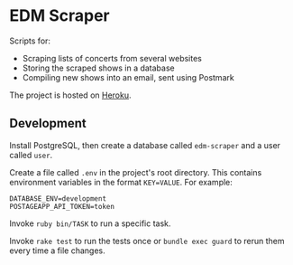 # EDM Scraper

Scripts for:
- Scraping lists of concerts from several websites
- Storing the scraped shows in a database
- Compiling new shows into an email, sent using Postmark

The project is hosted on [Heroku](https://dashboard.heroku.com/apps/edm-scraper).

## Development

Install PostgreSQL, then create a database called `edm-scraper` and a user called `user`.

Create a file called `.env` in the project's root directory. This contains environment variables in the format `KEY=VALUE`. For example:

```
DATABASE_ENV=development
POSTAGEAPP_API_TOKEN=token
```

Invoke `ruby bin/TASK` to run a specific task.

Invoke `rake test` to run the tests once or `bundle exec guard` to rerun them every time a file changes.
